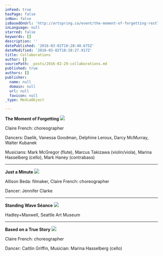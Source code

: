 ```yaml
---
inFeed: true
hasPage: false
inNav: false
isBasedOnUrl: 'http://artspring.ca/event/the-moment-of-forgetting-restless-productions/'
inLanguage: null
starred: false
keywords: []
description: ''
datePublished: '2016-03-02T18:28:40.675Z'
dateModified: '2016-03-02T18:28:27.917Z'
title: Collaborations
author: []
sourcePath: _posts/2016-02-29-collaborations.md
published: true
authors: []
publisher:
  name: null
  domain: null
  url: null
  favicon: null
_type: MediaObject

---
```

**The Moment of Forgetting**
![](https://s3-us-west-2.amazonaws.com/the-grid-img/p/c9c6891cf7ab711e399718632ed0eae2a9849123.jpg)

Claire French: choreographer

Dancers: Daelik, Vanessa Goodman, Delphine Leroux, Darcy McMurray, Walter Kubanek

Musicians: Mark McGregor (flute), Marcus Takizawa (violin/viola), Marina Hasselberg (cello), Mark Haney (contrabass)

****

**Just a Minute**
![](https://s3-us-west-2.amazonaws.com/the-grid-img/p/9829f6810f7ea2c028280dd4885c30c0a00ff3e0.png)

Allison Beda: filmaker, Claire French: choreographer

Dancer: Jennifer Clarke 

****

**Standing Wave Séance**
![](https://s3-us-west-2.amazonaws.com/the-grid-img/p/96b7717e2ac444b7614527f64b66a6b44e421e51.jpg)

Hadley+Maxwell, Seattle Art Museum

****

**Based on a True Story**
![](https://s3-us-west-2.amazonaws.com/the-grid-img/p/7fc2aaf1e655f8a23c2d0a2d3d423d5c5f13fccd.jpg)

Claire French: choreographer

Dancer: Caitlin Griffin, Musician: Marina Hasselberg (cello)